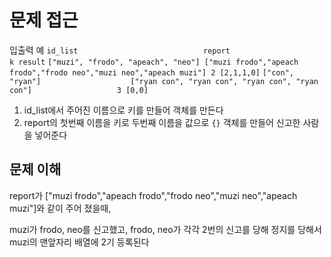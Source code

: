 # 문제 접근

입출력 예
`id_list                            report                                                             k result`
`["muzi", "frodo", "apeach", "neo"] ["muzi frodo","apeach frodo","frodo neo","muzi neo","apeach muzi"] 2 [2,1,1,0]`
`["con", "ryan"]                    ["ryan con", "ryan con", "ryan con", "ryan con"]                   3 [0,0]`

1. id_list에서 주어진 이름으로 키를 만들어 객체를 만든다
2. report의 첫번째 이름을 키로 두번째 이름을 값으로 `{}` 객체를 만들어 신고한 사람을 넣어준다

## 문제 이해

report가 ["muzi frodo","apeach frodo","frodo neo","muzi neo","apeach muzi"]와 같이 주어 졌을때,

muzi가 frodo, neo를 신고했고, frodo, neo가 각각 2번의 신고를 당해 정지를 당해서
muzi의 맨앞자리 배열에 2기 등록된다
